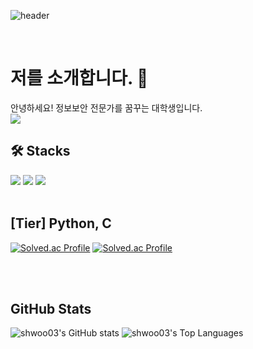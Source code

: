 ![header](https://capsule-render.vercel.app/api?type=rounded&color=timeGradient&text=Welcome%20to%20shwoo03's%20GitHub%20👋&animation=twinkling&fontSize=40&fontAlignY=50&fontAlign=50&height=180)

<br/>

# 저를 소개합니다. 👋
안녕하세요! 정보보안 전문가를 꿈꾸는 대학생입니다.     
<a href="https://www.instagram.com/seunghun0312"><img src="https://img.shields.io/badge/Instagram-%23E4405F.svg?style=for-the-badge&logo=Instagram&logoColor=white&link=https://www.instagram.com/seunghun0312"/></a>
<br/>

       
## 🛠️ Stacks           
<img src="https://img.shields.io/badge/c-A8B9CC?style=for-the-badge&logo=c&logoColor=white">  <img src="https://img.shields.io/badge/python-3776AB?style=for-the-badge&logo=python&logoColor=white">  <img src="https://img.shields.io/badge/linux-FCC624?style=for-the-badge&logo=linux&logoColor=black">
<br/>
<br/>
   
## [Tier] Python, C       
[![Solved.ac Profile](http://mazassumnida.wtf/api/v2/generate_badge?boj=p_dntmdgns03)](https://solved.ac/p_dntmdgns03/)
[![Solved.ac Profile](http://mazassumnida.wtf/api/v2/generate_badge?boj=c_dntmdgns03)](https://solved.ac/c_dntmdgns03/)

<br/>
<br/>

## GitHub Stats    
![shwoo03's GitHub stats](https://github-readme-stats.vercel.app/api?username=shwoo03&show_icons=true&theme=ambient_gradient) 
![shwoo03's Top Languages](https://github-readme-stats.vercel.app/api/top-langs/?username=shwoo03&layout=compact&theme=ambient_gradient)



<!--
**shwoo03/shwoo03** is a ✨ _special_ ✨ repository because its `README.md` (this file) appears on your GitHub profile.

Here are some ideas to get you started:

- 🔭 I’m currently working on ...
- 🌱 I’m currently learning ...
- 👯 I’m looking to collaborate on ...
- 🤔 I’m looking for help with ...
- 💬 Ask me about ...
- 📫 How to reach me: ...
- 😄 Pronouns: ...
- ⚡ Fun fact: ...
-->
